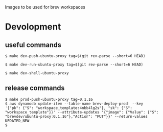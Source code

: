 Images to be used for brev workspaces


# Devolopment

## useful commands

```
$ make dev-push-ubuntu-proxy tag=$(git rev-parse --short=6 HEAD)
```

```
$ make dev-run-ubuntu-proxy tag=$(git rev-parse --short=6 HEAD)
```

```
$ make dev-shell-ubuntu-proxy
```

## release commands
```
$ make prod-push-ubuntu-proxy tag=0.1.16
$ aws dynamodb update-item --table-name brev-deploy-prod  --key '{"pk": {"S": "workspace_template:4nbb4lg2s"}, "sk": {"S": "workspace_template"}}' --attribute-updates '{"image": {"Value": {"S": "brevdev/ubuntu-proxy:0.1.16"},"Action": "PUT"}}' --return-values UPDATED_NEW 
$ 
```
